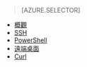 ﻿> [AZURE.SELECTOR]
- [概觀](/documentation/articles/hdinsight-use-mapreduce/)
- [SSH](/documentation/articles/hdinsight-hadoop-use-mapreduce-ssh/)
- [PowerShell](/documentation/articles/hdinsight-hadoop-use-mapreduce-powershell/)
- [遠端桌面](/documentation/articles/hdinsight-hadoop-use-mapreduce-remote-desktop/)
- [Curl](/documentation/articles/hdinsight-hadoop-use-mapreduce-curl/)
<!--HONumber=47-->
